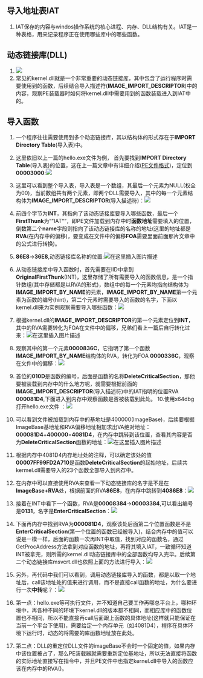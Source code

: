 ﻿## 导入地址表IAT
1. IAT保存的内容与windos操作系统的核心进程、内存、DLL结构有关。IAT是一种表格，用来记录程序正在使用哪些库中的哪些函数。
## 动态链接库(DLL)
1. ![](https://img-blog.csdnimg.cn/direct/07850fe2163b4665b35516dfdf6f379c.png#pic_center)
2. 常见的kernel.dll就是一个非常重要的动态链接库，其中包含了运行程序时需要使用到的函数，后续结合导入描述符(**IMAGE_IMPORT_DESCRIPTOR**)中的内容，观察PE装载器时如何将kernel.dll中需要用到的函数装载进入到IAT中的。
## 导入函数
1. 一个程序往往需要使用到多个动态链接库，其以结构体的形式存在于**IMPORT Directory Table**(导入表)中。
2. 这里依旧以上一篇的hello.exe文件为例， 首先要找到**IMPORT Directory Table**(导入表)的位置，这在上一篇文章中有详细介绍([PE文件格式](https://blog.csdn.net/yjh_fnu_ltn/article/details/138135659?spm=1001.2014.3001.5501))，定位到**00003000**:![](https://img-blog.csdnimg.cn/direct/c2cf9f7c4a0e4828825de773a71ef31f.png#pic_center)
3. 这里可以看到整个导入表，导入表是一个数组，其最后一个元素为NULL(权全为00)，当前数组共有两个元素，即两个DLL需要导入，其中的每一个元素结构体为**IMAGE_IMPORT_DESCRIPTOR**(导入描述符)：![](https://img-blog.csdnimg.cn/direct/307cb1272f7d45b49c0e8c383e228310.png#pic_center)
4. 前四个字节为**INT**，其指向了该动态链接库要导入哪些函数，最后一个 **FirstThunk**为“”IAT“”，即PE文件加载到内存中时**函数地址**需要填入的位置，倒数第二个**name**字段则指向了该动态链接库的名称的地址(这里的地址都是**RVA**(在内存中的偏移)，要变成在文件中的偏移**FOA**需要里面前面那片文章中的公式进行转换)。
5. **86E8**->**36E8**,动态链接库名称的位置:![在这里插入图片描述](https://img-blog.csdnimg.cn/direct/7904f993188340a1a450bb2da5cc8052.png#pic_center)
6. 从动态链接库中导入函数时，首先需要在IID中拿到**OriginalFirstThunk**(INT)，这里存储了所有需要导入的函数信息，是一个指针数组(其中存储都是以RVA的形式)，数组中的每一个元素均指向结构体为**IMAGE_IMPORT_BY_NAME**的元素，**IMAGE_IMPORT_BY_NAME**第一个元素为函数的编号(hint)，第二个元素时需要导入的函数的名字，下面以kernel.dll来为实例观察需要导入哪些函数：![](https://img-blog.csdnimg.cn/direct/ee6e5b1c604844e8b4079816a06734ba.png#pic_center)
7. 根据kernel.dll的**IMAGE_IMPORT_DESCRIPTOR**的第一个元素定位到**INT**，其中的RVA需要转化为FOA在文件中的偏移，兄弟们看上一篇后自行转化过来：![在这里插入图片描述](https://img-blog.csdnimg.cn/direct/5d57d1b63d094d9d9d011fc058d1646a.png#pic_center)
8. 观察其中的第一个元素**0000836C**，它指明了第一个函数**IMAGE_IMPORT_BY_NAME**结构体的RVA，转化为FOA **0000336C**，观察在文件中的偏移：![](https://img-blog.csdnimg.cn/direct/0cf4c8052f434b5180b9d2abf38300c9.png#pic_center)
9. 首位的**010D**是函数的编号，后面是函数的名称**DeleteCriticalSection**，那他要被装载到内存中的什么地方呢，就需要根据前面的**IMAGE_IMPORT_DESCRIPTOR**(导入描述符)中的IAT指明的位置RVA **000081D4**,下面进入到内存中观察函数是否被装载到此处。
10.使用x64dbg打开hello.exe文件 ：![](https://img-blog.csdnimg.cn/direct/84a6c0b04de14a5b91d6c60944fb2aa3.png#pic_center)
10. 可以看到文件被加载到内存中的基地址是400000(ImageBase)，后续要根据ImageBase基地址和RVA偏移地址相加求出VA绝对地址：**000081D4**+**400000**=**4081D4**，在内存中跳转到该位置，查看其内容是否为**DeleteCriticalSection**函数的地址：![在这里插入图片描述](https://img-blog.csdnimg.cn/direct/010d1a409258472aac85a08fa0d8c9b2.png#pic_center)


11. 根据内存中4081D4内存地址处的注释，可以确定该处的值**00007FF99FD2A710**是函数**DeleteCriticalSection**的起始地址，后续共kermel.dll需要导入的23个函数全部导入到内存中。
12. 在内存中可以直接使用RVA来查看一下动态链接库的名字是不是在**ImageBase+RVA**处，根据前面的RVA**86E8**，在内存中跳转到**4086E8**：![](https://img-blog.csdnimg.cn/direct/669d9ee133ad479a8c28e4a11fb154ee.png#pic_center)
13. 接着在INT中看下一个函数，RVA是**00008384**->**00003384**,可以看出编号是**0131**，名字是**EnterCriticalSection**：![](https://img-blog.csdnimg.cn/direct/f838f9f635894ba2bc56716d83262498.png#pic_center)
14. 下面再内存中找到RVA为**000081D4**，观察该处后面第二个位置函数是不是**EnterCriticalSection**(第一个位置的函数已经被导入)，结合内存中的值可以说是一模一样，后面的函数一次再INT中取值，找到对应的函数名，通过GetProcAddress方法拿到对应函数的地址，再将其填入IAT，一致循环知道INT被拿完，则所需的kernel.dll动态链接库中的全部函数均导入完毕。后续第二个动态链接库msvcrt.dll也依照上面的方法进行导入：![](https://img-blog.csdnimg.cn/direct/3edeedefbef74e0d97dd88e5472a593f.png#pic_center)
15. 另外，再代码中我们可以看到，调用动态链接库导入的函数，都是以取一个地址后，call该地址处的值来进行调用，而不是直接call函数的地址，为什么要进行一次**中转**呢？：![](https://img-blog.csdnimg.cn/direct/7f6f0e4399ee4815acbba16656a4c8c2.png#pic_center)
16. 第一点：hello.exe等可执行文件，并不知道自己要工作再哪总平台上，哪种环境中，再各种不同的环境下kernel.dll的版本都不相同，而相应库中的函数位置也不相同，所以不能直接再call后面跟上函数的具体地址(这样就只能保证在当前一个平台下使用)，需要给定一个内存单元（如4081D4），程序在具体环境下运行时，动态的将需要的库函数地址放在此处。
17. 第二点：DLL的重定位DLL文件的imageBase不会时一个固定的值，如果内存中该位置被占了，那么PE装载器就需要重新定位基地址，所以无法直接将函数的实际地址直接写在指令中，并且PE文件中也指定kernel.dll中导入的函数应该在内存中的RVA()。











 

